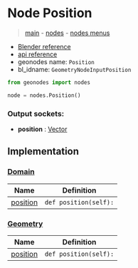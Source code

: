 # Node Position

> [main](../structure.md) - [nodes](nodes.md) - [nodes menus](nodes_menus.md)

- [Blender reference](https://docs.blender.org/manual/en/latest/modeling/geometry_nodes/input/position.html)
- [api reference](https://docs.blender.org/api/current/bpy.types.GeometryNodeInputPosition.html)
- geonodes name: `Position`
- bl_idname: `GeometryNodeInputPosition`

```python
from geonodes import nodes

node = nodes.Position()
```

### Output sockets:

- **position** : [Vector](Vector.md)

## Implementation

### [Domain](Domain.md)

| Name | Definition |
|------|------------|
 | [position](Domain.md#position-property) | `def position(self):` |

### [Geometry](Geometry.md)

| Name | Definition |
|------|------------|
 | [position](Geometry.md#position-property) | `def position(self):` |

